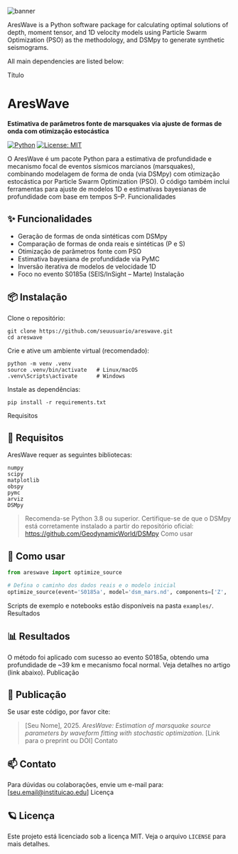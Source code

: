 ![banner](https://github.com/user-attachments/assets/555ebae5-0d10-47dd-a00e-19ed2b748dd7)

AresWave is a Python software package for calculating optimal solutions of depth, moment tensor, and 1D velocity models using Particle Swarm Optimization (PSO) as the methodology, and DSMpy to generate synthetic seismograms.

All main dependencies are listed below:



Título
# AresWave

**Estimativa de parâmetros fonte de marsquakes via ajuste de formas de onda com otimização estocástica**

[![Python](https://img.shields.io/badge/python-3.8%2B-blue)](https://www.python.org/)
[![License: MIT](https://img.shields.io/badge/License-MIT-yellow.svg)](LICENSE)

O AresWave é um pacote Python para a estimativa de profundidade e mecanismo focal de eventos sísmicos marcianos (marsquakes), combinando modelagem de forma de onda (via DSMpy) com otimização estocástica por Particle Swarm Optimization (PSO). O código também inclui ferramentas para ajuste de modelos 1D e estimativas bayesianas de profundidade com base em tempos S–P.
Funcionalidades
## ✨ Funcionalidades

- Geração de formas de onda sintéticas com DSMpy
- Comparação de formas de onda reais e sintéticas (P e S)
- Otimização de parâmetros fonte com PSO
- Estimativa bayesiana de profundidade via PyMC
- Inversão iterativa de modelos de velocidade 1D
- Foco no evento S0185a (SEIS/InSight – Marte)
Instalação
## 📦 Instalação

Clone o repositório:

```
git clone https://github.com/seuusuario/areswave.git
cd areswave
```

Crie e ative um ambiente virtual (recomendado):

```
python -m venv .venv
source .venv/bin/activate   # Linux/macOS
.venv\Scripts\activate      # Windows
```

Instale as dependências:

```
pip install -r requirements.txt
```
Requisitos
## 🧪 Requisitos

AresWave requer as seguintes bibliotecas:

```
numpy
scipy
matplotlib
obspy
pymc
arviz
DSMpy
```

> Recomenda-se Python 3.8 ou superior. Certifique-se de que o DSMpy está corretamente instalado a partir do repositório oficial: https://github.com/GeodynamicWorld/DSMpy
Como usar
## 🚀 Como usar

```python
from areswave import optimize_source

# Defina o caminho dos dados reais e o modelo inicial
optimize_source(event='S0185a', model='dsm_mars.nd', components=['Z', 'R', 'T'])
```

Scripts de exemplo e notebooks estão disponíveis na pasta `examples/`.
Resultados
## 📊 Resultados

O método foi aplicado com sucesso ao evento S0185a, obtendo uma profundidade de ~39 km e mecanismo focal normal. Veja detalhes no artigo (link abaixo).
Publicação
## 📄 Publicação

Se usar este código, por favor cite:

> [Seu Nome], 2025. *AresWave: Estimation of marsquake source parameters by waveform fitting with stochastic optimization*. [Link para o preprint ou DOI]
Contato
## 📫 Contato

Para dúvidas ou colaborações, envie um e-mail para: [seu.email@instituicao.edu]
Licença
## 🪐 Licença

Este projeto está licenciado sob a licença MIT. Veja o arquivo `LICENSE` para mais detalhes.
